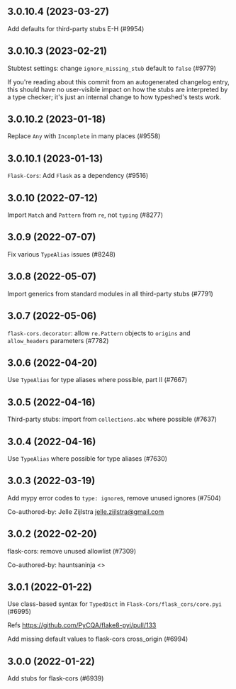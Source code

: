 ## 3.0.10.4 (2023-03-27)

Add defaults for third-party stubs E-H (#9954)

## 3.0.10.3 (2023-02-21)

Stubtest settings: change `ignore_missing_stub` default to `false` (#9779)

If you're reading about this commit from an autogenerated changelog entry, this should have no user-visible impact on how the stubs are interpreted by a type checker; it's just an internal change to how typeshed's tests work.

## 3.0.10.2 (2023-01-18)

Replace `Any` with `Incomplete` in many places (#9558)

## 3.0.10.1 (2023-01-13)

`Flask-Cors`: Add `Flask` as a dependency (#9516)

## 3.0.10 (2022-07-12)

Import `Match` and `Pattern` from `re`, not `typing` (#8277)

## 3.0.9 (2022-07-07)

Fix various `TypeAlias` issues (#8248)

## 3.0.8 (2022-05-07)

Import generics from standard modules in all third-party stubs (#7791)

## 3.0.7 (2022-05-06)

`flask-cors.decorator`: allow `re.Pattern` objects to `origins` and `allow_headers` parameters (#7782)

## 3.0.6 (2022-04-20)

Use `TypeAlias` for type aliases where possible, part II (#7667)

## 3.0.5 (2022-04-16)

Third-party stubs: import from `collections.abc` where possible (#7637)

## 3.0.4 (2022-04-16)

Use `TypeAlias` where possible for type aliases (#7630)

## 3.0.3 (2022-03-19)

Add mypy error codes to `type: ignore`s, remove unused ignores (#7504)

Co-authored-by: Jelle Zijlstra <jelle.zijlstra@gmail.com>

## 3.0.2 (2022-02-20)

flask-cors: remove unused allowlist (#7309)

Co-authored-by: hauntsaninja <>

## 3.0.1 (2022-01-22)

Use class-based syntax for `TypedDict` in `Flask-Cors/flask_cors/core.pyi` (#6995)

Refs https://github.com/PyCQA/flake8-pyi/pull/133

Add missing default values to flask-cors cross_origin (#6994)

## 3.0.0 (2022-01-22)

Add stubs for flask-cors (#6939)

